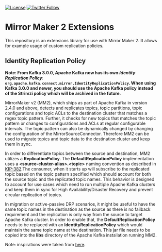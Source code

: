 [![License](https://img.shields.io/badge/license-Apache--2.0-blue.svg)](http://www.apache.org/licenses/LICENSE-2.0)
[![Twitter Follow](https://img.shields.io/twitter/follow/strimziio.svg?style=social&label=Follow&style=for-the-badge)](https://twitter.com/strimziio)

# Mirror Maker 2 Extensions

This repository is an extensions library for use with Mirror Maker 2.
It allows for example usage of custom replication policies.

## Identity Replication Policy

**Note: From Kafka 3.0.0, Apache Kafka now has its own _Identity Replication Policy_: `org.apache.kafka.connect.mirror.IdentityReplicationPolicy`.
When using Kafka 3.0.0 and newer, you should use the Apache Kafka policy instead of the Strimzi policy which will be archived in the future.**

MirrorMaker v2 (MM2), which ships as part of Apache Kafka in version 2.4.0 and above, detects and 
replicates topics, topic partitions, topic configurations and topic ACLs to the destination cluster that matches a regex topic pattern. 
Further, it checks for new topics that matches the topic pattern or changes to configurations and ACLs at regular configurable intervals. 
The topic pattern can also be dynamically changed by changing the configuration of the MirrorSourceConnector. 
Therefore MM2 can be used to migrate topics and topic data to the destination cluster and keep them in sync.
                   
In order to differentiate topics between the source and destination, MM2 utilizes a **ReplicationPolicy**. 
The **DefaultReplicationPolicy** implementation uses a **\<source-cluster-alias\>.\<topic\>** naming convention as described 
in [KIP-382](https://cwiki.apachorg/confluence/display/KAFKA/KIP-382%3A+MirrorMaker+2.0#KIP-382:MirrorMaker2.0-RemoteTopics,Partitions).The consumer, 
when it starts up will subscribe to the replicated topic based on the topic pattern specified which should account for 
both the source topic and the replicated topic names. This behavior is designed to account for use cases which need to run multiple 
Apache Kafka clusters and keep them in sync for High Availability/Disaster Recovery and prevent circular replication of topics.

In migration or active-passive DRP scenarios, it might be useful to have the same topic names in the destination as the source as there is no 
failback requirement and the replication is only way from the source to target Apache Kafka cluster. 
In order to enable that, the **DefaultReplicationPolicy** needs to be replaced with an **IdentityReplicationPolicy** which would 
maintain the same topic name at the destination. This jar file needs to be copied into the **libs** directory of the 
Apache Kafka installation running MM2.

Note: inspirations were taken from [here](https://github.com/aws-samples/mirrormaker2-msk-migration).
